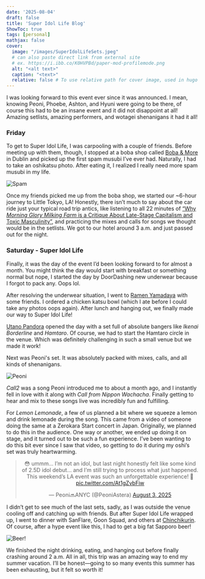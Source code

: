```yaml
---
date: '2025-08-04'
draft: false 
title: 'Super Idol Life Blog'
ShowToc: true
tags: [personal]
mathjax: false
cover:
  image: "/images/SuperIdolLifeSets.jpeg"
  # can also paste direct link from external site
  # ex. https://i.ibb.co/K0HVPBd/paper-mod-profilemode.png
  alt: "<alt text>"
  caption: "<text>"
  relative: false # To use relative path for cover image, used in hugo Page-bundles
---
```


I was looking forward to this event ever since it was announced. I mean, knowing Peoni, Phoebe, Ashton, and Hyuni were going to be there, of course this had to be an insane event and it did not disappoint at all! Amazing setlists, amazing performers, and wotagei shenanigans it had it all!

### Friday

To get to Super Idol Life, I was carpooling with a couple of friends. Before meeting up with them, though, I stopped at a boba shop called [Boba & More](https://maps.app.goo.gl/EEANsjwrvdQeE9ST9) in Dublin and picked up the first spam musubi I’ve ever had. Naturally, I had to take an oshikatsu photo. After eating it, I realized I really need more spam musubi in my life.

![Spam](/images/PeoniOshiKatsu.jpg)

Once my friends picked me up from the boba shop, we started our ~6-hour journey to Little Tokyo, LA! Honestly, there isn’t much to say about the car ride just your typical road trip antics, like listening to all 22 minutes of [“Why *Morning Glory Milking Farm* is a Critique About Late-Stage Capitalism and Toxic Masculinity”](https://www.youtube.com/watch?v=U882Z8g9UWg), and practicing the mixes and calls for songs we thought would be in the setlists. We got to our hotel around 3 a.m. and just passed out for the night.

### Saturday - Super Idol Life

Finally, it was the day of the event I’d been looking forward to for almost a month. You might think the day would start with breakfast or something normal but nope, I started the day by DoorDashing new underwear because I forgot to pack any. Oops lol. 

After resolving the underwear situation, I went to [Ramen Yamadaya](https://maps.app.goo.gl/1xi3YCVrgFMYP5tH9) with some friends. I ordered a chicken katsu bowl (which I ate before I could take any photos oops again). After lunch and hanging out, we finally made our way to Super Idol Life!

[Utano Pandora](https://x.com/UtanoPandora) opened the day with a set full of absolute bangers like *Ikenai Borderline* and *Hamtaro*. Of course, we had to start the Hamtaro circle in the venue. Which was definitely challenging in such a small venue but we made it work!

Next was Peoni's set. It was absolutely packed with mixes, calls, and all kinds of shenanigans.

![Peoni](/images/SuperIdolLife.jpg)

*Call2* was a song Peoni introduced me to about a month ago, and I instantly fell in love with it along with *Call from Nippon Wachacha*. Finally getting to hear and mix to these songs live was incredibly fun and fulfilling.

For *Lemon Lemonade*, a few of us planned a bit where we squeeze a lemon and drink lemonade during the song. This came from a video of someone doing the same at a Zerokara Start concert in Japan. Originally, we planned to do this in the audience. One way or another, we ended up doing it on stage, and it turned out to be such a fun experience. I’ve been wanting to do this bit ever since I saw that video, so getting to do it during my oshi’s set was truly heartwarming.

<center><blockquote class="twitter-tweet" data-theme="dark"><p lang="en" dir="ltr">😳 ummm… I’m not an idol, but last night honestly felt like some kind of 2.5D idol debut… and I’m still trying to process what just happened. This weekend’s LA event was such an unforgettable experience! 🧵 <a href="https://t.co/At1gZvbFiw">pic.twitter.com/At1gZvbFiw</a></p>&mdash; Peoni🔜ANYC (@PeoniAstera) <a href="https://twitter.com/PeoniAstera/status/1952082965401571708?ref_src=twsrc%5Etfw">August 3, 2025</a></blockquote> <script async src="https://platform.twitter.com/widgets.js" charset="utf-8"></script></center>

I didn’t get to see much of the last sets, sadly, as I was outside the venue cooling off and catching up with friends. But after Super Idol Life wrapped up, I went to dinner with SanFlare, Goon Squad, and others at [Chinchikurin](https://maps.app.goo.gl/SBRHPLr6oQz3L6in8). Of course, after a hype event like this, I had to get a big fat Sapporo beer!

![Beer!](/images/VFEBeer.jpg)

We finished the night drinking, eating, and hanging out before finally crashing around 2 a.m. All in all, this trip was an amazing way to end my summer vacation. I’ll be honest—going to so many events this summer has been exhausting, but it felt so worth it!



